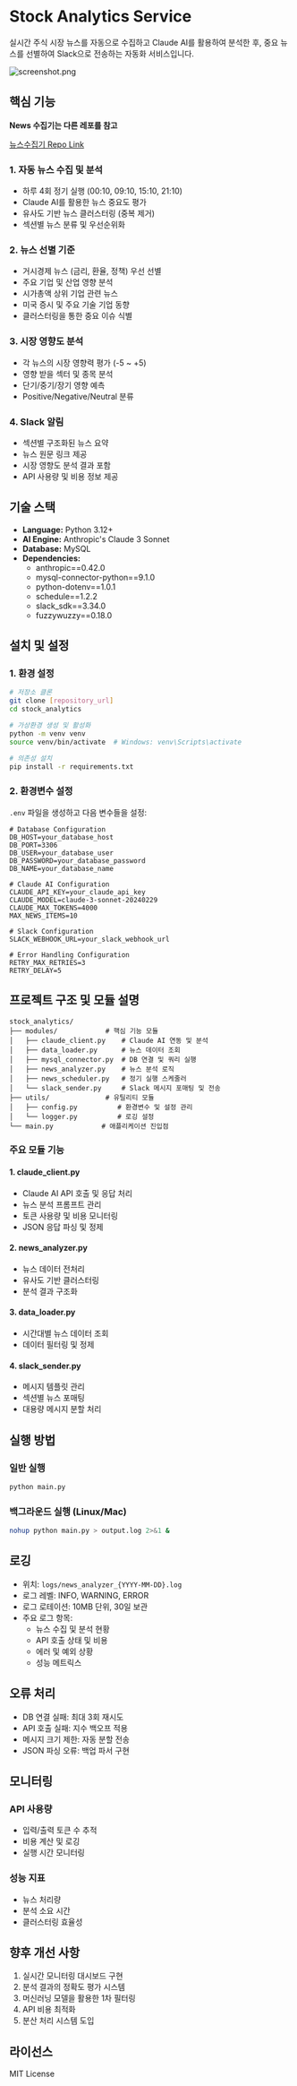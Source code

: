 # Stock Analytics Service

실시간 주식 시장 뉴스를 자동으로 수집하고 Claude AI를 활용하여 분석한 후, 중요 뉴스를 선별하여 Slack으로 전송하는 자동화 서비스입니다.

![screenshot.png](screenshot.png)

## 핵심 기능

**News 수집기는 다른 레포를 참고**

[뉴스수집기 Repo Link](https://github.com/TeiNam/news_collector)


### 1. 자동 뉴스 수집 및 분석
- 하루 4회 정기 실행 (00:10, 09:10, 15:10, 21:10)
- Claude AI를 활용한 뉴스 중요도 평가
- 유사도 기반 뉴스 클러스터링 (중복 제거)
- 섹션별 뉴스 분류 및 우선순위화

### 2. 뉴스 선별 기준
- 거시경제 뉴스 (금리, 환율, 정책) 우선 선별
- 주요 기업 및 산업 영향 분석
- 시가총액 상위 기업 관련 뉴스
- 미국 증시 및 주요 기술 기업 동향
- 클러스터링을 통한 중요 이슈 식별

### 3. 시장 영향도 분석
- 각 뉴스의 시장 영향력 평가 (-5 ~ +5)
- 영향 받을 섹터 및 종목 분석
- 단기/중기/장기 영향 예측
- Positive/Negative/Neutral 분류

### 4. Slack 알림
- 섹션별 구조화된 뉴스 요약
- 뉴스 원문 링크 제공
- 시장 영향도 분석 결과 포함
- API 사용량 및 비용 정보 제공

## 기술 스택

- **Language:** Python 3.12+
- **AI Engine:** Anthropic's Claude 3 Sonnet
- **Database:** MySQL
- **Dependencies:** 
  - anthropic==0.42.0
  - mysql-connector-python==9.1.0
  - python-dotenv==1.0.1
  - schedule==1.2.2
  - slack_sdk==3.34.0
  - fuzzywuzzy==0.18.0

## 설치 및 설정

### 1. 환경 설정
```bash
# 저장소 클론
git clone [repository_url]
cd stock_analytics

# 가상환경 생성 및 활성화
python -m venv venv
source venv/bin/activate  # Windows: venv\Scripts\activate

# 의존성 설치
pip install -r requirements.txt
```

### 2. 환경변수 설정
`.env` 파일을 생성하고 다음 변수들을 설정:

```env
# Database Configuration
DB_HOST=your_database_host
DB_PORT=3306
DB_USER=your_database_user
DB_PASSWORD=your_database_password
DB_NAME=your_database_name

# Claude AI Configuration
CLAUDE_API_KEY=your_claude_api_key
CLAUDE_MODEL=claude-3-sonnet-20240229
CLAUDE_MAX_TOKENS=4000
MAX_NEWS_ITEMS=10

# Slack Configuration
SLACK_WEBHOOK_URL=your_slack_webhook_url

# Error Handling Configuration
RETRY_MAX_RETRIES=3
RETRY_DELAY=5
```

## 프로젝트 구조 및 모듈 설명

```
stock_analytics/
├── modules/            # 핵심 기능 모듈
│   ├── claude_client.py    # Claude AI 연동 및 분석
│   ├── data_loader.py      # 뉴스 데이터 조회
│   ├── mysql_connector.py  # DB 연결 및 쿼리 실행
│   ├── news_analyzer.py    # 뉴스 분석 로직
│   ├── news_scheduler.py   # 정기 실행 스케줄러
│   └── slack_sender.py     # Slack 메시지 포매팅 및 전송
├── utils/              # 유틸리티 모듈
│   ├── config.py          # 환경변수 및 설정 관리
│   └── logger.py          # 로깅 설정
└── main.py            # 애플리케이션 진입점
```

### 주요 모듈 기능

#### 1. claude_client.py
- Claude AI API 호출 및 응답 처리
- 뉴스 분석 프롬프트 관리
- 토큰 사용량 및 비용 모니터링
- JSON 응답 파싱 및 정제

#### 2. news_analyzer.py
- 뉴스 데이터 전처리
- 유사도 기반 클러스터링
- 분석 결과 구조화

#### 3. data_loader.py
- 시간대별 뉴스 데이터 조회
- 데이터 필터링 및 정제

#### 4. slack_sender.py
- 메시지 템플릿 관리
- 섹션별 뉴스 포매팅
- 대용량 메시지 분할 처리

## 실행 방법

### 일반 실행
```bash
python main.py
```

### 백그라운드 실행 (Linux/Mac)
```bash
nohup python main.py > output.log 2>&1 &
```

## 로깅

- 위치: `logs/news_analyzer_{YYYY-MM-DD}.log`
- 로그 레벨: INFO, WARNING, ERROR
- 로그 로테이션: 10MB 단위, 30일 보관
- 주요 로그 항목:
  - 뉴스 수집 및 분석 현황
  - API 호출 상태 및 비용
  - 에러 및 예외 상황
  - 성능 메트릭스

## 오류 처리

- DB 연결 실패: 최대 3회 재시도
- API 호출 실패: 지수 백오프 적용
- 메시지 크기 제한: 자동 분할 전송
- JSON 파싱 오류: 백업 파서 구현

## 모니터링

### API 사용량
- 입력/출력 토큰 수 추적
- 비용 계산 및 로깅
- 실행 시간 모니터링

### 성능 지표
- 뉴스 처리량
- 분석 소요 시간
- 클러스터링 효율성

## 향후 개선 사항

1. 실시간 모니터링 대시보드 구현
2. 분석 결과의 정확도 평가 시스템
3. 머신러닝 모델을 활용한 1차 필터링
4. API 비용 최적화
5. 분산 처리 시스템 도입

## 라이선스

MIT License
